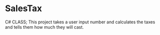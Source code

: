 # SalesTax
 C# CLASS; This project takes a user input number and calculates the taxes and tells them how much they will cast. 
